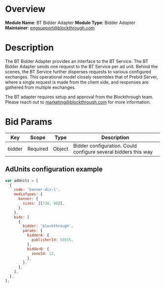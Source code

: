 # Overview

**Module Name**: BT Bidder Adapter
**Module Type**: Bidder Adapter  
**Maintainer**: engsupport@blockthrough.com

# Description

The BT Bidder Adapter provides an interface to the BT Service. The BT Bidder Adapter sends one request to the BT Service per ad unit. Behind the scenes, the BT Service further disperses requests to various configured exchanges. This operational model closely resembles that of Prebid Server, where a single request is made from the client side, and responses are gathered from multiple exchanges.

The BT adapter requires setup and approval from the Blockthrough team. Please reach out to marketing@blockthrough.com for more information.

# Bid Params

| Key    | Scope    | Type   | Description                                                    |
| ------ | -------- | ------ | -------------------------------------------------------------- |
| bidder | Required | Object | Bidder configuration. Could configure several bidders this way |

## AdUnits configuration example

```javascript
var adUnits = [
  {
    code: 'banner-div-1',
    mediaTypes: {
      banner: {
        sizes: [[728, 90]],
      },
    },
    bids: [
      {
        bidder: 'blockthrough',
        params: {
          bidderA: {
            publisherId: 55555,
          },
          bidderB: {
            zoneId: 12,
          },
        },
      },
    ],
  },
];
```
